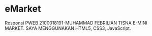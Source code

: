 # eMarket
Responsi PWEB 2100018191-MUHAMMAD FEBRILIAN TISNA E-MINI MARKET. SAYA MENGGUNAKAN HTML5, CSS3, JavaScript.
